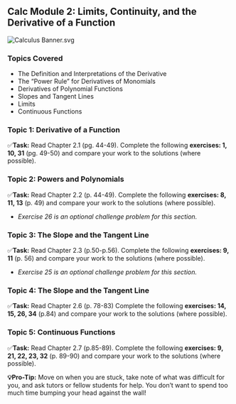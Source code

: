 Calc Module 2: Limits, Continuity, and the Derivative of a Function
-------------------------------------------------------------------

![Calculus Banner.svg](https://wustl-catalog.instructure.com/courses/254/files/25266/download)

### Topics Covered

*   The Definition and Interpretations of the Derivative
*   The “Power Rule” for Derivatives of Monomials
*   Derivatives of Polynomial Functions
*   Slopes and Tangent Lines
*   Limits
*   Continuous Functions

### Topic 1: Derivative of a Function

✅**Task:** Read Chapter 2.1 (pg. 44-49). Complete the following **exercises: 1, 10, 31** (pg. 49-50) and compare your work to the solutions (where possible). 

### Topic 2: Powers and Polynomials

✅**Task:** Read Chapter 2.2 (p. 44-49). Complete the following **exercises: 8, 11, 13** (p. 49) and compare your work to the solutions (where possible).

*   _Exercise 26 is an optional challenge problem for this section._

### Topic 3: The Slope and the Tangent Line

✅**Task:** Read Chapter 2.3 (p.50-p.56). Complete the following **exercises: 9, 11** (p. 56) and compare your work to the solutions (where possible).

*   _Exercise 25 is an optional challenge problem for this section._

### Topic 4: The Slope and the Tangent Line

✅**Task:** Read Chapter 2.6 (p. 78-83) Complete the following **exercises: 14, 15, 26, 34** (p.84) and compare your work to the solutions (where possible).

### Topic 5: Continuous Functions

✅**Task:** Read Chapter 2.7 (p.85-89). Complete the following **exercises: 9, 21, 22, 23, 32** (p. 89-90) and compare your work to the solutions (where possible).

**💡Pro-Tip:** Move on when you are stuck, take note of what was difficult for you, and ask tutors or fellow students for help. You don’t want to spend too much time bumping your head against the wall!